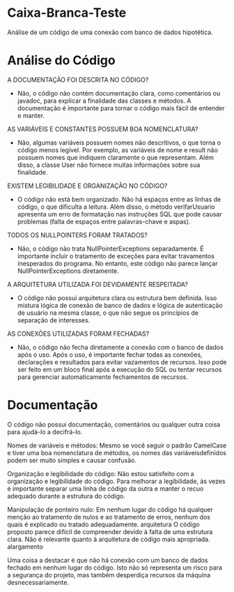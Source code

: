 # Caixa-Branca-Teste

Análise de um código de uma conexão com banco de dados hipotética.

# Análise do Código

A DOCUMENTAÇÃO FOI DESCRITA NO CÓDIGO?
- Não, o código não contém  documentação clara, como comentários ou javadoc, para explicar a finalidade das classes e métodos. A documentação é importante para tornar o código mais fácil de entender e manter.

AS VARIÁVEIS E CONSTANTES POSSUEM BOA NOMENCLATURA?
- Não, algumas variáveis ​​possuem nomes não descritivos, o que torna o código menos legível. Por exemplo, as variáveis ​​de nome e result não possuem nomes que indiquem claramente o que  representam. Além disso, a classe User não fornece muitas informações sobre sua finalidade.

EXISTEM LEGIBILIDADE E ORGANIZAÇÃO NO CÓDIGO?
- O código não está bem organizado. Não há espaços  entre as linhas de código, o que dificulta a leitura. Além disso, o método verifarUsuario apresenta um erro de formatação nas instruções SQL que pode causar problemas (falta de espaços entre  palavras-chave e  aspas).

TODOS OS NULLPOINTERS FORAM TRATADOS?
- Não, o código não trata NullPointerExceptions separadamente. É importante incluir o tratamento de exceções para evitar travamentos inesperados do programa. No entanto, este código não parece  lançar NullPointerExceptions diretamente.

A ARQUITETURA UTILIZADA FOI DEVIDAMENTE RESPEITADA?
- O código não possui arquitetura clara ou  estrutura bem definida. Isso mistura  lógica de conexão de banco de dados e  lógica de autenticação de usuário na mesma classe, o que não segue os princípios de separação de interesses.

AS CONEXÕES UTILIZADAS FORAM FECHADAS?
- Não, o código não fecha diretamente a conexão com o banco de dados após o uso. Após o uso, é importante fechar todas as conexões, declarações e resultados  para evitar vazamentos de recursos. Isso pode ser feito em um bloco final após a execução do SQL ou tentar recursos para gerenciar automaticamente fechamentos de recursos.

# Documentação
O código não possui documentação, comentários ou qualquer outra coisa para ajudá-lo a decifrá-lo.

Nomes de variáveis ​​e métodos:
Mesmo se você seguir o padrão CamelCase e tiver uma boa nomenclatura de métodos, os nomes das variáveis ​​definidos podem ser muito simples e causar confusão.

Organização e legibilidade do código:
Não estou satisfeito com a organização e legibilidade do código. Para melhorar a legibilidade, às vezes é importante separar uma linha de código da outra e manter o recuo adequado durante a estrutura do código.

Manipulação de ponteiro nulo:
Em nenhum lugar do código há qualquer menção ao tratamento de nulos e ao tratamento de erros, nenhum dos quais é explicado ou tratado adequadamente. arquitetura
O código proposto parece difícil de compreender devido à falta de uma estrutura clara. Não é relevante quanto à arquitetura de código mais apropriada.
alargamento

Uma coisa a destacar é que não há conexão com um banco de dados fechado em nenhum lugar do código. Isto não só representa um risco para a segurança do projeto, mas também desperdiça recursos da máquina desnecessariamente.
